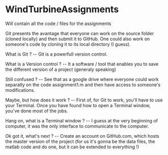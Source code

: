 # WindTurbineAssignments
Will contain all the code / files for the assignments

Git presents the avantage that everyone can work on the source folder (cloned locally) and then submit it to GitHub. One could also work on someone's code by cloning it to its local directory (I guess). 


What is Git ? 
-- Git is a powerfull version control. 

What is a Version control ? 
-- It a software / tool that enables you to save the different version of a project (generaly speaking)

Still confused ? 
-- See that as a google drive where everyone could work separatly on the code assignment1.m and then have access to someone's modifications. 

Maybe, but how does it work ? 
-- First of, for Git to work, you'll have to use your Terminal. Once you have found how to open a Terminal window, you've done most of the jobs. 

Hang on, what is a Terminal window ? 
-- I guess at the very beginning of computer, it was the only interface to communicate to the computer. 

Ok got it, what's next ?
-- Create an account on GitHub.com, which hosts the master version of the project (for us it's gonna be the data files, the matlab code and do one, but it can be extended to everything !)
